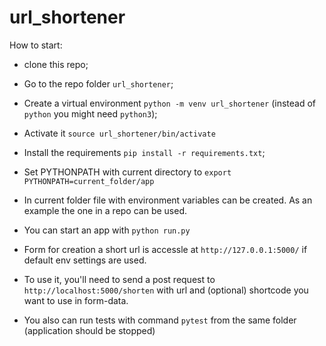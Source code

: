 # url_shortener

How to start:
* clone this repo;
* Go to the repo folder `url_shortener`;
* Create a virtual environment `python -m venv url_shortener`  (instead of `python` you might need `python3`);
* Activate it `source url_shortener/bin/activate`
* Install the requirements `pip install -r requirements.txt`;
* Set PYTHONPATH with current directory to `export PYTHONPATH=current_folder/app`
* In current folder file with environment variables can be created. As an example the one in a repo can be used.
* You can start an app with `python run.py`
* Form for creation a short url is accessle at `http://127.0.0.1:5000/` if default env settings are used.
* To use it, you'll need to send a post request to `http://localhost:5000/shorten` with url and (optional) shortcode you want to use in form-data.

* You also can run tests with command `pytest` from the same folder (application should be stopped)
